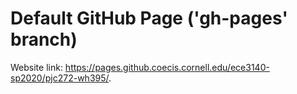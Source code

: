 # Default GitHub Page ('gh-pages' branch)

Website link:
https://pages.github.coecis.cornell.edu/ece3140-sp2020/pjc272-wh395/.
